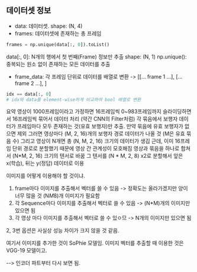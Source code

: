 
## 데이터셋 정보


- data: 데이터셋. shape: (N, 4)
- frames: 데이터셋에 존재하는 총 프레임

```python
frames = np.unique(data[:, 0]).toList()
```
data[:, 0]: N개의 행에서 첫 번째(Frame) 정보만 추출 shape: (N, 1)
np.unique(): 중복되는 원소 없이 존재하는 모든 데이터를 추출

- frame_data: 각 프레임 단위로 데이터를 배열로 변환 -> [[... frame 1 ...], [... frame 2 ...], ]

```python
idx == data[:, 0]
# idx와 data를 element-wise하게 비교하여 bool 배열로 변환
```


요약
영상이 1000프레임이라고 가정하면
16프레임씩 0~983프레임까지 슬라이딩하면서 16프레임씩 묶어서 데이터 처리 (약간 CNN의 Filter처럼)
각 묶음에서 보행자 데이터가 프레임마다 모두 존재하는 것(유효 보행자)만 추출. 만약 묶음에 유효 보행자가 없으면 제외
그러면 영상마다 (M, 2, 16)개의 보행자 경로 데이터가 나올 것 (M은 유효 묶음 수)
그리고 영상이 N개면 총 (N, M, 2, 16) 크기의 데이터가 생김
근데, 이미 16프레임 단위 경로로 분할했기 때문에 영상 간 관계성이 모호해짐
영상과 묶음을 하나로 합쳐서 (N*M, 2, 16) 크기의 텐서로 바꿈
그 텐서를 (N * M, 2, 8) x2로 분할해서 앞은 x(학습), 뒤는 y(정답) 데이터로 이용

이미지를 어떻게 이용해야 할 것이냐.
1) frame마다 이미지를 추출해서 벡터를 쓸 수 있음 -> 정확도는 올라가겠지만 양이 너무 많을 것 (N*M*8)개 이미지가 필요함
2) 각 Sequence마다 이미지를 추출해서 벡터로 쓸 수 있음 -> (N*M)개의 이미지만 있으면 됨
3) 각 영상 마다 이미지를 추출해서 벡터로 쓸 수 있ㅇ므 -> N개의 이미지만 있으면 됨

2, 3번 옵션은 사실상 성능 차이가 크지 않을 것 같음.

여기서 이미지를 추가한 것이 SoPhie 모델임. 이미지 벡터를 추출할 때 이용한 것은 VGG-19 모델이고.


--> 인코더 파트부터 다시 보면 됨.
